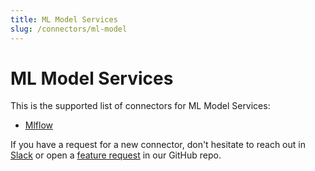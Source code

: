 ```yaml
---
title: ML Model Services
slug: /connectors/ml-model
---
```


# ML Model Services

This is the supported list of connectors for ML Model Services:

- [Mlflow](/connectors/ml-model/mlflow)

If you have a request for a new connector, don't hesitate to reach out in [Slack](https://slack.open-metadata.org/) or
open a [feature request](https://github.com/open-metadata/OpenMetadata/issues/new/choose) in our GitHub repo.
